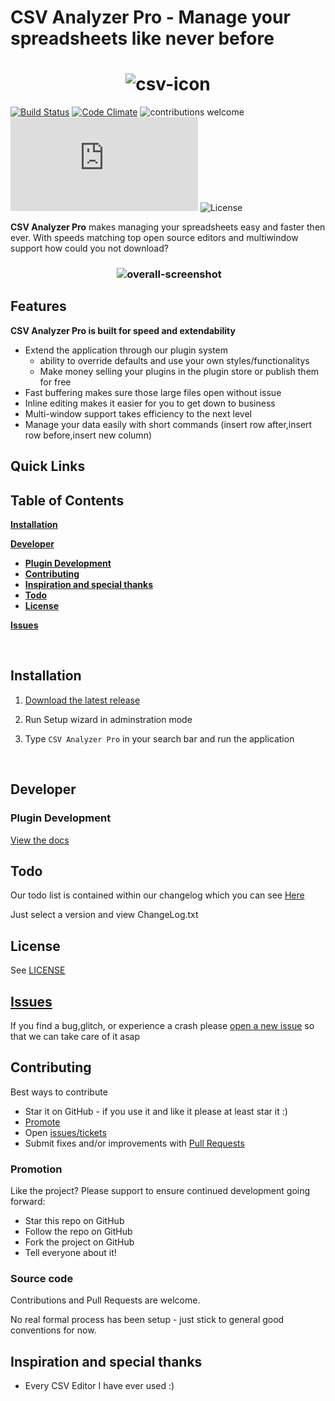 # CSV Analyzer Pro - Manage your spreadsheets like never before

<h1 align="center">
  <img src="https://github.com/flaminggenius/CSVAnalyzerPro/blob/master/csv-icon.png" alt='csv-icon'>
</h1>

[![Build Status](https://travis-ci.org/flaminggenius/CSVAnalyzerPro.svg?branch=master)](https://travis-ci.org/flaminggenius/CSVAnalyzerPro)
[![Code Climate](https://codeclimate.com/github/flaminggenius/CSVAnalyzerPro/badges/gpa.svg)](https://codeclimate.com/github/flaminggenius/CSVAnalyzerPro)
![contributions welcome](https://img.shields.io/badge/contributions-welcome-brightgreen.svg?style=flat)
[![Total Downloads](http://deathcrow.altervista.org/update/downloadBadge.php?force=t)](https://github.com/flaminggenius/CSVAnalyzerPro)
![License](https://github.com/ellerbrock/open-source-badges/blob/master/badges/licence-gpl/gpl.png)

**CSV Analyzer Pro** makes managing your spreadsheets easy and faster then ever. With speeds matching top open source editors and multiwindow support how could you not download?

<h3 align="center">
  <img src="https://github.com/flaminggenius/CSVAnalyzerPro/blob/master/overall-screenshot.png" alt='overall-screenshot'>
</h3>

Features
--------

**CSV Analyzer Pro is built for speed and extendability**

* Extend the application through our plugin system
	* ability to override defaults and use your own styles/functionalitys
	* Make money selling your plugins in the plugin store or publish them for free
* Fast buffering makes sure those large files open without issue
* Inline editing makes it easier for you to get down to business
* Multi-window support takes efficiency to the next level
* Manage your data easily with short commands (insert row after,insert row before,insert new column)

Quick Links
-----------

Table of Contents
-----------------

[**Installation**](#installation)

[**Developer**](#developer)
* [**Plugin Development**](#api)
* [**Contributing**](#contributing)
* [**Inspiration and special thanks**](#inspiration-and-special-thanks)
* [**Todo**](#todo)
* [**License**](#license)

[**Issues**](#faq--troubleshooting)

<br />

<a name="installation"></a>
Installation
--------------------------

1. [Download the latest release](https://github.com/flaminggenius/CSVAnalyzerPro/releases)

2. Run Setup wizard in adminstration mode

3. Type `CSV Analyzer Pro` in your search bar and run the application

<br />

Developer
---------
<a name="api"></a>
### Plugin Development

[View the docs](https://github.com/flaminggenius/CSVAnalyzerPro/wiki)

Todo
----

Our todo list is contained within our changelog which you can see [Here](https://github.com/flaminggenius/CSVAnalyzerPro/tree/master/CAPBuilds)

Just select a version and view ChangeLog.txt

## License

See [LICENSE](https://github.com/flaminggenius/CSVAnalyzerPro/blob/master/LICENSE)

[Issues](https://github.com/flaminggenius/CSVAnalyzerPro/issues)
---------------------

If you find a bug,glitch, or experience a crash please [open a new issue](https://github.com/flaminggenius/CSVAnalyzerPro/issues) so that we can take care of it asap

Contributing
------------

Best ways to contribute
* Star it on GitHub - if you use it and like it please at least star it :)
* [Promote](#promotion)
* Open [issues/tickets](https://github.com/flaminggenius/CSVAnalyzerPro/issues)
* Submit fixes and/or improvements with [Pull Requests](#source-code)

### Promotion

Like the project? Please support to ensure continued development going forward:
* Star this repo on GitHub
* Follow the repo on GitHub
* Fork the project on GitHub
* Tell everyone about it!

### Source code

Contributions and Pull Requests are welcome.

No real formal process has been setup - just stick to general good conventions for now.

Inspiration and special thanks
------------------------------

* Every CSV Editor I have ever used :)
